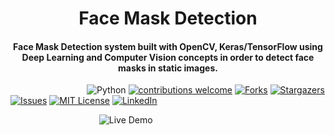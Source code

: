 <h1 align="center">Face Mask Detection</h1>

<div align= "center">
  <h4>Face Mask Detection system built with OpenCV, Keras/TensorFlow using Deep Learning and Computer Vision concepts in order to detect face masks in static images.</h4>
</div>

&nbsp;&nbsp;&nbsp;&nbsp;&nbsp;&nbsp;&nbsp;&nbsp;&nbsp;&nbsp;&nbsp;&nbsp;&nbsp;&nbsp;&nbsp;&nbsp;&nbsp;&nbsp;&nbsp;&nbsp;&nbsp;&nbsp;&nbsp;&nbsp;&nbsp;&nbsp;&nbsp;&nbsp;&nbsp;&nbsp;
![Python](https://img.shields.io/badge/python-v3.6+-blue.svg)
[![contributions welcome](https://img.shields.io/badge/contributions-welcome-brightgreen.svg?style=flat)](https://github.com/Aman161199/FaceMask_Detection/issues)
[![Forks](https://img.shields.io/github/forks/chandrikadeb7/Face-Mask-Detection.svg?logo=github)](https://github.com/Aman161199/FaceMask_Detection/network/members)
[![Stargazers](https://img.shields.io/github/stars/chandrikadeb7/Face-Mask-Detection.svg?logo=github)](https://github.com/Aman161199/FaceMask_Detection/stargazers)
[![Issues](https://img.shields.io/github/issues/chandrikadeb7/Face-Mask-Detection.svg?logo=github)](https://github.com/Aman161199/FaceMask_Detection/issues)
[![MIT License](https://img.shields.io/github/license/chandrikadeb7/Face-Mask-Detection.svg?style=flat-square)](https://github.com/Aman161199/FaceMask_Detection/blob/master/LICENSE)
[![LinkedIn](https://img.shields.io/badge/-LinkedIn-black.svg?style=flat-square&logo=linkedin&colorB=555)](https://www.linkedin.com/in/aman-jethani-637425182)


&nbsp;&nbsp;&nbsp;&nbsp;&nbsp;&nbsp;&nbsp;&nbsp;&nbsp;&nbsp;&nbsp;&nbsp;&nbsp;&nbsp;&nbsp;&nbsp;&nbsp;&nbsp;&nbsp;&nbsp;&nbsp;&nbsp;&nbsp;&nbsp;&nbsp;&nbsp;&nbsp;&nbsp;&nbsp;&nbsp;&nbsp;&nbsp;&nbsp;&nbsp;&nbsp;
![Live Demo](https://github.com/Aman161199/FaceMask_Detection/master/Readme_images/1.png)

